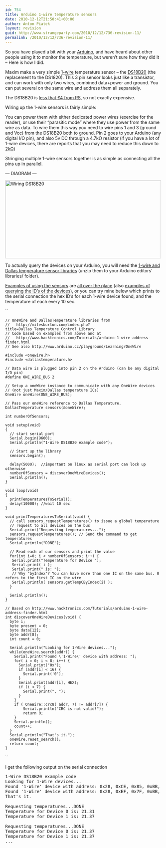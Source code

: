 ```yaml
---
id: 754
title: Arduino 1-wire temperature sensors
date: 2010-12-12T21:50:41+00:00
author: Anton Piatek
layout: revision
guid: http://www.strangeparty.com/2010/12/12/736-revision-11/
permalink: /2010/12/12/736-revision-11/
---
```

So you have played a bit with your [Arduino](http://www.arduino.cc/), and have heard about other people using it to monitor the temperature, but weren&#8217;t sure how they did it &#8211; Here is how I did.

Maxim make a very simple [1-wire](http://en.wikipedia.org/wiki/1-Wire) temperature sensor &#8211; the [DS18B20](http://www.maxim-ic.com/datasheet/index.mvp/id/2812) (the replacement to the DS1820). This 3 pin sensor looks just like a transistor, and can work with only two wires, combined data+power and ground. You can put several on the same wire and address them all separately.

The DS18B20 is [less that £4 from RS](http://uk.rs-online.com/web/search/searchBrowseAction.html?method=getProduct&R=5402805P), so not exactly expensive.

Wiring up the 1-wire sensors is fairly simple:

You can power them with either dedicated power wires (exercise for the reader), or use their &#8220;parasitic mode&#8221; where they use power from the same wire as data. To wire them this way you need to wire pins 1 and 3 (ground and Vcc) from the DS18B20 both to ground. Pin 2 goes to your Arduino (any digital I/O pin), and also 5v DC through a 4.7kΩ resistor (if you have a lot of 1-wire devices, there are reports that you may need to reduce this down to 2kΩ)

Stringing multiple 1-wire sensors together is as simple as connecting all the pins up in parallel.

&#8212; DIAGRAM &#8212;

[<img class="alignnone size-full wp-image-752" title="Wiring DS18B20" src="http://www.strangeparty.com/wordpress/uploads/2010/12/DS18B20.png" alt="Wiring DS18B20" width="500" height="250" srcset="https://www.strangeparty.com/wordpress/uploads/2010/12/DS18B20.png 500w, https://www.strangeparty.com/wordpress/uploads/2010/12/DS18B20-300x150.png 300w, https://www.strangeparty.com/wordpress/uploads/2010/12/DS18B20-150x75.png 150w, https://www.strangeparty.com/wordpress/uploads/2010/12/DS18B20-400x200.png 400w" sizes="(max-width: 500px) 100vw, 500px" />](http://www.strangeparty.com/wordpress/uploads/2010/12/DS18B20.png)

To actually query the devices on your Arduino, you will need the [1-wire and Dallas temperature sensor libraries](http://milesburton.com/index.php?title=Dallas_Temperature_Control_Library#Latest) (unzip them to your Arduino editors&#8217; libraries/ folder).

[Examples of using the sensors](http://milesburton.com/index.php?title=Dallas_Temperature_Control_Library#Example) are [all over the place](http://arduinotronics.blogspot.com/) (also [examples of querying the ID&#8217;s of the devices](http://www.hacktronics.com/Tutorials/arduino-1-wire-address-finder.html)), or you can try mine below which prints to the serial connection the hex ID&#8217;s for each 1-wire device found, and the temperature of each every 10 sec.

 ``

    // OneWire and DallasTemperature libraries from
    //   http://milesburton.com/index.php?title=Dallas_Temperature_Control_Library
    // Code based on examples from above and at
    //   http://www.hacktronics.com/Tutorials/arduino-1-wire-address-finder.html
    // See also http://www.arduino.cc/playground/Learning/OneWire
    
    #include <onewire.h>
    #include <dallastemperature.h>
    
    // Data wire is plugged into pin 2 on the Arduino (can be any digital I/O pin)
    #define ONE_WIRE_BUS 2
    
    // Setup a oneWire instance to communicate with any OneWire devices
    // (not just Maxim/Dallas temperature ICs)
    OneWire oneWire(ONE_WIRE_BUS);
    
    // Pass our oneWire reference to Dallas Temperature.
    DallasTemperature sensors(&oneWire);
    
    int numberOfSensors;
    
    void setup(void)
    {
      // start serial port
      Serial.begin(9600);
      Serial.println("1-Wire DS18B20 example code");
    
      // Start up the library
      sensors.begin();
    
      delay(5000);  //important on linux as serial port can lock up otherwise
      numberOfSensors = discoverOneWireDevices();
      Serial.println();
    }
    
    void loop(void)
    {
      printTemperaturesToSerial();
      delay(10000); //wait 10 sec
    }
    
    void printTemperaturesToSerial(void) {
      // call sensors.requestTemperatures() to issue a global temperature
      // request to all devices on the bus
      Serial.print("Requesting temperatures...");
      sensors.requestTemperatures(); // Send the command to get temperatures
      Serial.println("DONE");
    
      // Read each of our sensors and print the value
      for(int i=0; i < numberOfSensors; i++) {
       Serial.print("Temperature for Device ");
       Serial.print( i );
       Serial.print(" is: ");
       // Why "byIndex"? You can have more than one IC on the same bus. 0 refers to the first IC on the wire
       Serial.println( sensors.getTempCByIndex(i) );
      }
    
      Serial.println();
    }
    
    // Based on http://www.hacktronics.com/Tutorials/arduino-1-wire-address-finder.html
    int discoverOneWireDevices(void) {
      byte i;
      byte present = 0;
      byte data[12];
      byte addr[8];
      int count = 0;
    
      Serial.println("Looking for 1-Wire devices...");
      while(oneWire.search(addr)) {
        Serial.print("Found \'1-Wire\' device with address: ");
        for( i = 0; i < 8; i++) {
          Serial.print("0x");
          if (addr[i] < 16) {
            Serial.print('0');
          }
          Serial.print(addr[i], HEX);
          if (i < 7) {
            Serial.print(", ");
          }
        }
        if ( OneWire::crc8( addr, 7) != addr[7]) {
            Serial.println("CRC is not valid!");
            return 0;
        }
        Serial.println();
        count++;
      }
      Serial.println("That's it.");
      oneWire.reset_search();
      return count;
    }

 ``

I get the following output on the serial connection

<pre>1-Wire DS18B20 example code
Looking for 1-Wire devices...
Found '1-Wire' device with address: 0x28, 0xCE, 0x85, 0xBB, 0x02, 0x00, 0x00, 0xC1
Found '1-Wire' device with address: 0x28, 0xEF, 0x7F, 0xBB, 0x02, 0x00, 0x00, 0x5B
That's it.

Requesting temperatures...DONE
Temperature for Device 0 is: 21.31
Temperature for Device 1 is: 21.37

Requesting temperatures...DONE
Temperature for Device 0 is: 21.37
Temperature for Device 1 is: 21.37
...</pre>